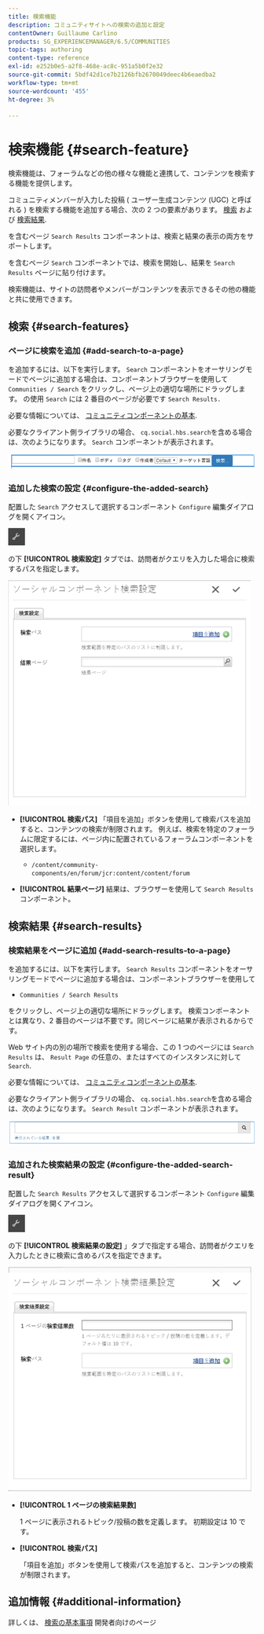 ```yaml
---
title: 検索機能
description: コミュニティサイトへの検索の追加と設定
contentOwner: Guillaume Carlino
products: SG_EXPERIENCEMANAGER/6.5/COMMUNITIES
topic-tags: authoring
content-type: reference
exl-id: e252b0e5-a2f8-468e-ac8c-951a5b0f2e32
source-git-commit: 5bdf42d1ce7b2126bfb2670049deec4b6eaedba2
workflow-type: tm+mt
source-wordcount: '455'
ht-degree: 3%

---
```


# 検索機能 {#search-feature}

検索機能は、フォーラムなどの他の様々な機能と連携して、コンテンツを検索する機能を提供します。

コミュニティメンバーが入力した投稿 ( ユーザー生成コンテンツ (UGC) と呼ばれる ) を検索する機能を追加する場合、次の 2 つの要素があります。 [検索](#search) および [検索結果](#search-results).

を含むページ `Search Results` コンポーネントは、検索と結果の表示の両方をサポートします。

を含むページ `Search` コンポーネントでは、検索を開始し、結果を `Search Results` ページに貼り付けます。

検索機能は、サイトの訪問者やメンバーがコンテンツを表示できるその他の機能と共に使用できます。

## 検索 {#search-features}

### ページに検索を追加 {#add-search-to-a-page}

を追加するには、以下を実行します。 `Search` コンポーネントをオーサリングモードでページに追加する場合は、コンポーネントブラウザーを使用して `Communities / Search` をクリックし、ページ上の適切な場所にドラッグします。 の使用 `Search` には 2 番目のページが必要です `Search Results.`

必要な情報については、 [コミュニティコンポーネントの基本](basics.md).

必要なクライアント側ライブラリの場合、 `cq.social.hbs.search`を含める場合は、次のようになります。 `Search` コンポーネントが表示されます。

![add-search](assets/add-search.png)

### 追加した検索の設定 {#configure-the-added-search}

配置した `Search` アクセスして選択するコンポーネント `Configure` 編集ダイアログを開くアイコン。

![confgure](assets/configure-new.png)

の下 **[!UICONTROL 検索設定]** タブでは、訪問者がクエリを入力した場合に検索するパスを指定します。

![search-settings](assets/search-settings.png)

* **[!UICONTROL 検索パス]**
「項目を追加」ボタンを使用して検索パスを追加すると、コンテンツの検索が制限されます。 例えば、検索を特定のフォーラムに限定するには、ページ内に配置されているフォーラムコンポーネントを選択します。

   * `/content/community-components/en/forum/jcr:content/content/forum`

* **[!UICONTROL 結果ページ]**
結果は、ブラウザーを使用して `Search Results` コンポーネント。

## 検索結果 {#search-results}

### 検索結果をページに追加 {#add-search-results-to-a-page}

を追加するには、以下を実行します。 `Search Results` コンポーネントをオーサリングモードでページに追加する場合は、コンポーネントブラウザーを使用して

* `Communities / Search Results`

をクリックし、ページ上の適切な場所にドラッグします。 検索コンポーネントとは異なり、2 番目のページは不要です。同じページに結果が表示されるからです。

Web サイト内の別の場所で検索を使用する場合、この 1 つのページには `Search Results` は、 `Result Page` の任意の、またはすべてのインスタンスに対して `Search`.

必要な情報については、 [コミュニティコンポーネントの基本](basics.md).

必要なクライアント側ライブラリの場合、 `cq.social.hbs.search`を含める場合は、次のようになります。 `Search Result` コンポーネントが表示されます。

![search-result](assets/search-result1.png)

### 追加された検索結果の設定 {#configure-the-added-search-result}

配置した `Search Results` アクセスして選択するコンポーネント `Configure` 編集ダイアログを開くアイコン。

![設定](assets/configure-new.png)

の下 **[!UICONTROL 検索結果の設定]** 」タブで指定する場合、訪問者がクエリを入力したときに検索に含めるパスを指定できます。

![search-result-settings](assets/search-result-settings.png)

* **[!UICONTROL 1 ページの検索結果数]**

  1 ページに表示されるトピック/投稿の数を定義します。 初期設定は 10 です。

* **[!UICONTROL 検索パス]**

  「項目を追加」ボタンを使用して検索パスを追加すると、コンテンツの検索が制限されます。

## 追加情報 {#additional-information}

詳しくは、 [検索の基本事項](search-implementation.md) 開発者向けのページ
